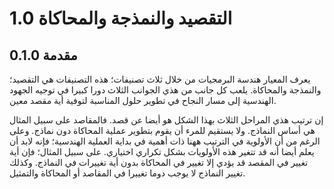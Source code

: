 # 1.0 التقصيد والنمذجة والمحاكاة
## 0.1.0 مقدمة
يعرف المعيار هندسة البرمجيات من خلال ثلاث تصنيفات؛ هذه التصنيفات هي التقصيد؛ والنمذجة والمحاكاة. يلعب كل جانب من هذي الجوانب الثلاث دورا كبيرا في توجيه الجهود الهندسية إلى مسار النجاح في تطوير حلول المناسبة لتوفية أية مقصد معين.

إن ترتيب هذي المراحل الثلاث بهذا الشكل هو أيضا عن قصد. فالمقاصد على سبيل المثال هي أساس النماذج. ولا يستقيم للمرء أن يقوم بتطوير عملية المحاكاة دون نماذج. وعلى الرغم من أن الأولوية في الترتيب ههنا ذات أهمية في بداية العملية الهندسية؛ فإنه لابد أن يعلم أيضا أنه قد تتغير هذه الأولويات بشكل تكراري اختياري. على سبيل المثال؛ فإن أية تغيير في المقصد قد يؤدي إلا تغيير في المحاكاة بدون أية تغييرات في النماذج. وكذلك تغيير النماذج لا يوجب دوما تغييرا في المقاصد أو المحاكاة والتمثيل.
